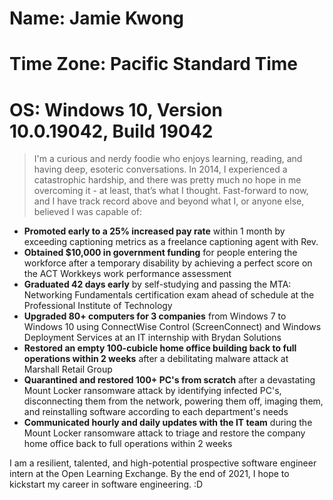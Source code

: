 # **Name**: Jamie Kwong  
# **Time Zone**: Pacific Standard Time  
# **OS**: Windows 10, Version 10.0.19042, Build 19042

> I'm a curious and nerdy foodie who enjoys learning, reading, and having deep, esoteric conversations. In 2014, I experienced a catastrophic hardship, and there was pretty much no hope in me overcoming it - at least, that’s what I thought. Fast-forward to now, and I have track record above and beyond what I, or anyone else, believed I was capable of:

* **Promoted early to a 25% increased pay rate** within 1 month by exceeding captioning metrics as a freelance captioning agent with Rev.  
* **Obtained $10,000 in government funding** for people entering the workforce after a temporary disability by achieving a perfect score on the ACT Workkeys work performance assessment  
* **Graduated 42 days early** by self-studying and passing the MTA: Networking Fundamentals certification exam ahead of schedule at the Professional Institute of Technology  
* **Upgraded 80+ computers for 3 companies** from Windows 7 to Windows 10 using ConnectWise Control (ScreenConnect) and Windows Deployment Services at an IT internship with Brydan Solutions  
* **Restored an empty 100-cubicle home office building back to full operations within 2 weeks** after a debilitating malware attack at Marshall Retail Group  
* **Quarantined and restored 100+ PC's from scratch** after a devastating Mount Locker ransomware attack by identifying infected PC's, disconnecting them from the network, powering them off, imaging them, and reinstalling software according to each department's needs  
* **Communicated hourly and daily updates with the IT team** during the Mount Locker ransomware attack to triage and restore the company home office back to full operations within 2 weeks

I am a resilient, talented, and high-potential prospective software engineer intern at the Open Learning Exchange. By the end of 2021, I hope to kickstart my career in software engineering. :D
